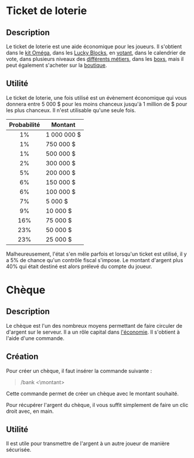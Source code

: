 # Ticket de loterie

## Description
Le ticket de loterie est une aide économique pour les joueurs. Il s'obtient dans le [kit Oméga](https://histeria.fr/wiki/3-gameplay/kits), dans les [Lucky Blocks](https://histeria.fr/wiki/2-équipement/other), en [votant](https://minecraftpocket-servers.com/server/82450/vote), dans le calendrier de vote, dans plusieurs niveaux des [différents métiers](https://histeria.fr/wiki/7-metiers), dans les [boxs](https://histeria.fr/wiki/2-équipement/keys), mais il peut également s'acheter sur la [boutique](https://shop.histeria.fr/category/grade-a-vie-bedrock).

## Utilité 
Le ticket de loterie, une fois utilisé est un évènement économique qui vous donnera entre 5 000 $ pour les moins chanceux jusqu'à 1 million de $ pour les plus chanceux. Il n'est utilisable qu'une seule fois.

| Probabilité     | Montant      | 
|:---------------:|--------------|
| 1%              | 1 000 000 $  |
| 1%              | 750 000 $    |
| 1%              | 500 000 $    |
| 2%              | 300 000 $    |
| 5%              | 200 000 $    |
| 6%              | 150 000 $    |
| 6%              | 100 000 $    |
| 7%              | 5 000 $      |
| 9%              | 10 000 $     |
| 16%             | 75 000 $     |
| 23%             | 50 000 $     |
| 23%             | 25 000 $     |


Malheureusement, l'état s'en mêle parfois et lorsqu'un ticket est utilisé, il y a 5% de chance qu'un contrôle fiscal s'impose. Le montant d'argent plus 40% qui était destiné est alors prélevé du compte du joueur.


# Chèque

## Description 
Le chèque est l'un des nombreux moyens permettant de faire circuler de d'argent sur le serveur. Il a un rôle capital dans [l'économie](https://histeria.fr/wiki/4-commandes/economy-commands). Il s'obtient à l'aide d'une commande.

## Création

Pour créer un chèque, il faut insérer la commande suivante :
>/bank <\montant\> 

Cette commande permet de créer un chèque avec le montant souhaité.

Pour récupérer l'argent du chèque, il vous suffit simplement de faire un clic droit avec, en main.

## Utilité
Il est utile pour transmettre de l'argent à un autre joueur de manière sécurisée.
